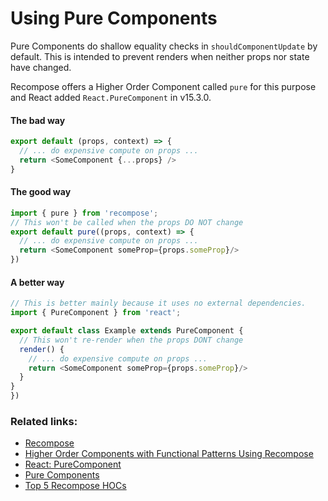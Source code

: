 # Using Pure Components
Pure Components do shallow equality checks in `shouldComponentUpdate` by default. This is intended to prevent renders when neither props nor state have changed.

Recompose offers a Higher Order Component called `pure` for this purpose and React added `React.PureComponent` in v15.3.0.

#### The bad way
```javascript
export default (props, context) => {
  // ... do expensive compute on props ...
  return <SomeComponent {...props} />
}
```

#### The good way
```javascript
import { pure } from 'recompose';
// This won't be called when the props DO NOT change
export default pure((props, context) => {
  // ... do expensive compute on props ...
  return <SomeComponent someProp={props.someProp}/>
})
```

#### A better way
```javascript
// This is better mainly because it uses no external dependencies.
import { PureComponent } from 'react';

export default class Example extends PureComponent {
  // This won't re-render when the props DONT change
  render() {
    // ... do expensive compute on props ...
    return <SomeComponent someProp={props.someProp}/>
  }
}
})
```

### Related links:
- [Recompose](https://github.com/acdlite/recompose#composition)
- [Higher Order Components with Functional Patterns Using Recompose](https://egghead.io/courses/higher-order-components-with-functional-patterns-using-recompose)
- [React: PureComponent](https://reactjs.org/docs/react-api.html#reactpurecomponent)
- [Pure Components](https://www.fullstackreact.com/30-days-of-react/day-11/)
- [Top 5 Recompose HOCs](https://medium.com/@abhiaiyer/top-5-recompose-hocs-1a4c9cc4566)

